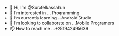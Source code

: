 - 👋 Hi, I’m @Surafelkassahun
- 👀 I’m interested in ... Programming
- 🌱 I’m currently learning ...Android Studio
- 💞️ I’m looking to collaborate on ...Mobile Programers
- 📫 How to reach me ...+251942495639

<!---
Surafelkass/Surafelkass is a ✨ special ✨ repository because its `README.md` (this file) appears on your GitHub profile.
You can click the Preview link to take a look at your changes.
--->
